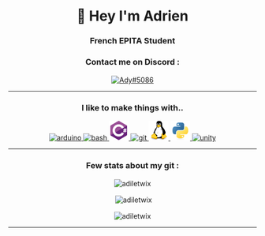 <h1 align="center">👋 Hey I'm Adrien</h1>
<h3 align="center">French EPITA Student</h3>

<h3 align="center">Contact me on Discord : </h3>
<p align="center">
<a href="https://discord.gg/Ady#5086" target="blank"><img align="center" src="https://raw.githubusercontent.com/rahuldkjain/github-profile-readme-generator/master/src/images/icons/Social/discord.svg" alt="Ady#5086" height="30" width="40" /></a>
</p>

***

<h3 align="center">I like to make things with..</h3>
<p align="center"> <a href="https://www.arduino.cc/" target="_blank" rel="noreferrer"> <img src="https://cdn.worldvectorlogo.com/logos/arduino-1.svg" alt="arduino" width="40" height="40"/> </a> <a href="https://www.gnu.org/software/bash/" target="_blank" rel="noreferrer"> <img src="https://www.vectorlogo.zone/logos/gnu_bash/gnu_bash-icon.svg" alt="bash" width="40" height="40"/> </a> <a href="https://www.w3schools.com/cs/" target="_blank" rel="noreferrer"> <img src="https://raw.githubusercontent.com/devicons/devicon/master/icons/csharp/csharp-original.svg" alt="csharp" width="40" height="40"/> </a> <a href="https://git-scm.com/" target="_blank" rel="noreferrer"> <img src="https://www.vectorlogo.zone/logos/git-scm/git-scm-icon.svg" alt="git" width="40" height="40"/> </a> <a href="https://www.linux.org/" target="_blank" rel="noreferrer"> <img src="https://raw.githubusercontent.com/devicons/devicon/master/icons/linux/linux-original.svg" alt="linux" width="40" height="40"/> </a> <a href="https://www.python.org" target="_blank" rel="noreferrer"> <img src="https://raw.githubusercontent.com/devicons/devicon/master/icons/python/python-original.svg" alt="python" width="40" height="40"/> </a> <a href="https://unity.com/" target="_blank" rel="noreferrer"> <img src="https://www.vectorlogo.zone/logos/unity3d/unity3d-icon.svg" alt="unity" width="40" height="40"/> </a> </p>

***

<h3 align="center">Few stats about my git :</h3>

<p align="center"><img align="center" src="https://github-readme-stats.vercel.app/api/top-langs?username=adiletwix&show_icons=true&locale=en&layout=compact" alt="adiletwix" /></p>

<p align="center">&nbsp;<img align="center" src="https://github-readme-stats.vercel.app/api?username=adiletwix&show_icons=true&locale=en" alt="adiletwix" /></p>

<p align="center"><img align="center" src="https://github-readme-streak-stats.herokuapp.com/?user=adiletwix&" alt="adiletwix" /></p>

***

